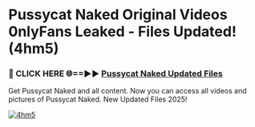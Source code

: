 # Pussycat Naked Original Videos 0nlyFans Leaked - Files Updated! (4hm5)

<h3>🔴 CLICK HERE 🌐==►► <a href="https://tinyurl.com/up5wt9bj" rel="nofollow">Pussycat Naked Updated Files</a></h3>

Get Pussycat Naked and all content. Now you can access all videos and pictures of Pussycat Naked. New Updated Files 2025!

[![4hm5](https://i.imgur.com/ABiUzMV.gif)](https://tinyurl.com/up5wt9bj)
